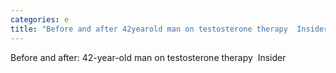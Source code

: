 ```yaml
---
categories: e
title: "Before and after 42yearold man on testosterone therapy  Insider"
---
```

Before and after: 42-year-old man on testosterone therapy&nbsp;&nbsp;Insider